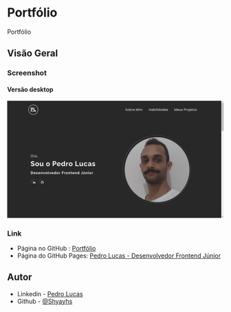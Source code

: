 # Portfólio

Portfólio

## Visão Geral

### Screenshot

#### Versão desktop
![](./src/image/screenshot/screenshot.png)

### Link

- Página no GitHub : [Portfólio](https://github.com/Shyayhs/portfolio)
- Página do GitHub Pages: [Pedro Lucas - Desenvolvedor Frontend Júnior](https://shyayhs.github.io/portfolio/)

## Autor

- Linkedin - [Pedro Lucas](www.linkedin.com/in/pedro-lucas-rocha)
- Github - [@Shyayhs](https://github.com/Shyayhs)
